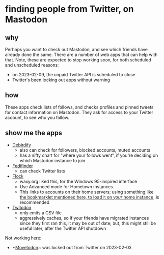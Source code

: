 # finding people from Twitter, on Mastodon

## why
Perhaps you want to check out Mastodon, and see which friends have already done the same.
There are a number of web apps that can help with that.
Note, these are expected to stop working soon, for both scheduled and unscheduled reasons:
* on 2023-02-09, the unpaid Twitter API is scheduled to close
* Twitter's been locking out apps without warning


## how
These apps check lists of follows, and checks profiles and pinned tweets for contact information on Mastodon.
They ask for access to your Twitter account, to see who you follow.


## show me the apps
* [Debirdify](https://debirdify.pruvisto.org/)
  * also can check for followers, blocked accounts, muted accounts
  * has a nifty chart for "where your follows went", if you're deciding on which Mastodon instance to join
* [Fedifinder](https://fedifinder.glitch.me/)
  * can check Twitter lists
* [Flock](https://mastodon-flock.vercel.app/)
  * waxy.org liked this, for the Windows 95-inspired interface
  * Use Advanced mode for Hometown instances.
  * This links to accounts on their home servers; using something like [the bookmarklet mentioned here, to load it on _your_ home instance](toggle_home_instance), is recommended.
* [Twitodon](https://twitodon.com/)
  * only emits a CSV file
  * aggressively caches, so if your friends have migrated instances since they first ran this, it may be out of date; but, this might still be useful later, after the Twitter API shutdown

Not working here:
* ~[Movetodon](https://www.movetodon.org/)~ was locked out from Twitter on 2023-02-03
